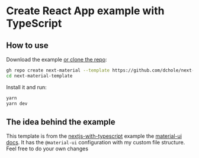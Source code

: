 # Create React App example with TypeScript

## How to use

Download the example [or clone the repo](https://github.com/dchole/next-material-template):

```sh
gh repo create next-material --template https://github.com/dchole/next-material-template
cd next-material-template
```

Install it and run:

```sh
yarn
yarn dev
```

## The idea behind the example

This template is from the [nextjs-with-typescript](https://github.com/mui-org/material-ui/tree/next/examples/nextjs-with-typescript) example the [material-ui docs](https://material-ui.com/getting-started/example-projects/). It has the `@material-ui` configuration with my custom file structure. Feel free to do your own changes
